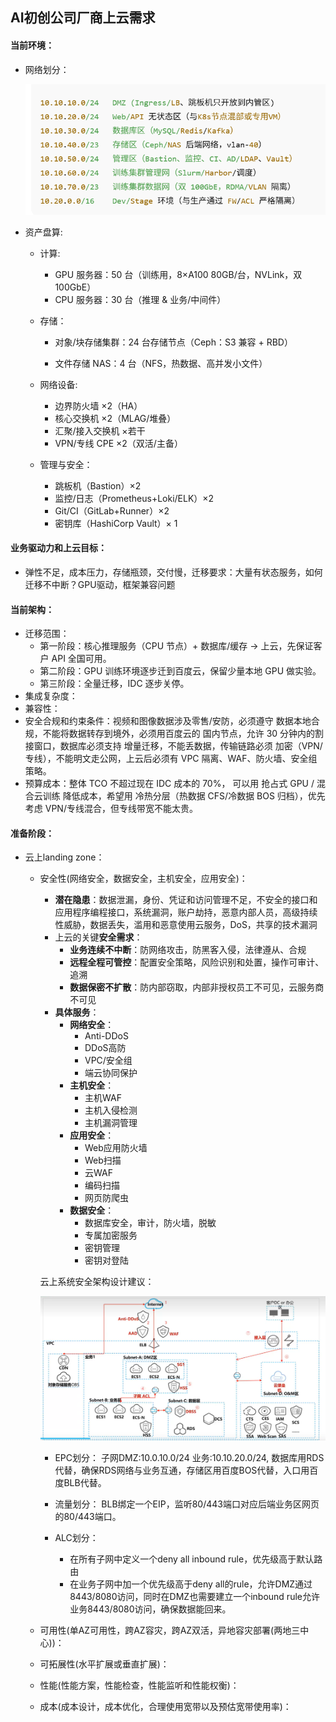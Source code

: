## AI初创公司厂商上云需求
#### 当前环境：
- 网络划分：

    ![alt text](image-1.png)

- 资产盘算:

    - 计算:
        - GPU 服务器：50 台（训练用，8×A100 80GB/台，NVLink，双 100GbE）
        - CPU 服务器：30 台（推理 & 业务/中间件）

    - 存储：
        - 对象/块存储集群：24 台存储节点（Ceph：S3 兼容 + RBD）

        - 文件存储 NAS：4 台（NFS，热数据、高并发小文件）

    - 网络设备:
        - 边界防火墙 ×2（HA）
        - 核心交换机 ×2（MLAG/堆叠）
        - 汇聚/接入交换机 ×若干
        - VPN/专线 CPE ×2（双活/主备）

    - 管理与安全：
        - 跳板机（Bastion）×2
        - 监控/日志（Prometheus+Loki/ELK）×2
        - Git/CI（GitLab+Runner）×2
        - 密钥库（HashiCorp Vault）× 1
#### 业务驱动力和上云目标：
- 弹性不足，成本压力，存储瓶颈，交付慢，迁移要求：大量有状态服务，如何迁移不中断？GPU驱动，框架兼容问题
#### 当前架构：
- 迁移范围：
    - 第一阶段：核心推理服务（CPU 节点）+ 数据库/缓存 → 上云，先保证客户 API 全国可用。
    - 第二阶段：GPU 训练环境逐步迁到百度云，保留少量本地 GPU 做实验。   
    - 第三阶段：全量迁移，IDC 逐步关停。
- 集成复杂度：
- 兼容性：
- 安全合规和约束条件：视频和图像数据涉及零售/安防，必须遵守 数据本地合规，不能将数据转存到境外，必须用百度云的 国内节点，允许 30 分钟内的割接窗口，数据库必须支持 增量迁移，不能丢数据，传输链路必须 加密（VPN/专线），不能明文走公网，上云后必须有 VPC 隔离、WAF、防火墙、安全组策略。
- 预算成本：整体 TCO 不超过现在 IDC 成本的 70%， 可以用 抢占式 GPU / 混合云训练 降低成本，希望用 冷热分层（热数据 CFS/冷数据 BOS 归档），优先考虑 VPN/专线混合，但专线带宽不能太贵。

#### 准备阶段：
- 云上landing zone：
    - 安全性(网络安全，数据安全，主机安全，应用安全)：
        - **潜在隐患**：数据泄漏，身份、凭证和访问管理不足，不安全的接口和应用程序编程接口，系统漏洞，账户劫持，恶意内部人员，高级持续性威胁，数据丢失，滥用和恶意使用云服务，DoS，共享的技术漏洞
        - 上云的关键**安全需求**：
            - **业务连续不中断**：防网络攻击，防黑客入侵，法律遵从、合规
            - **远程全程可管控**：配置安全策略，风险识别和处置，操作可审计、追溯
            - **数据保密不扩散**：防内部窃取，内部非授权员工不可见，云服务商不可见
        - **具体服务**：
            - **网络安全**：
                - Anti-DDoS
                - DDoS高防
                - VPC/安全组
                - 端云协同保护
            - **主机安全**：
                - 主机WAF
                - 主机入侵检测
                - 主机漏洞管理
            - **应用安全**：
                - Web应用防火墙
                - Web扫描
                - 云WAF
                - 编码扫描
                - 网页防爬虫
            - **数据安全**：
                - 数据库安全，审计，防火墙，脱敏
                - 专属加密服务
                - 密钥管理
                - 密钥对登陆
        
        云上系统安全架构设计建议：
    
        ![alt text](image.png)

        - EPC划分：
        子网DMZ:10.0.10.0/24 业务:10.10.20.0/24, 数据库用RDS代替，确保RDS网络与业务互通，存储区用百度BOS代替，入口用百度BLB代替。

        - 流量划分：
        BLB绑定一个EIP，监听80/443端口对应后端业务区网页的80/443端口。
        - ALC划分：
            - 在所有子网中定义一个deny all inbound rule，优先级高于默认路由
            - 在业务子网中加一个优先级高于deny all的rule，允许DMZ通过8443/8080访问，同时在DMZ也需要建立一个inbound rule允许业务8443/8080访问，确保数据能回来。


    - 可用性(单AZ可用性，跨AZ容灾，跨AZ双活，异地容灾部署(两地三中心))：
    - 可拓展性(水平扩展或垂直扩展)：
    - 性能(性能方案，性能检查，性能监听和性能权衡)：
    - 成本(成本设计，成本优化，合理使用宽带以及预估宽带使用率)：